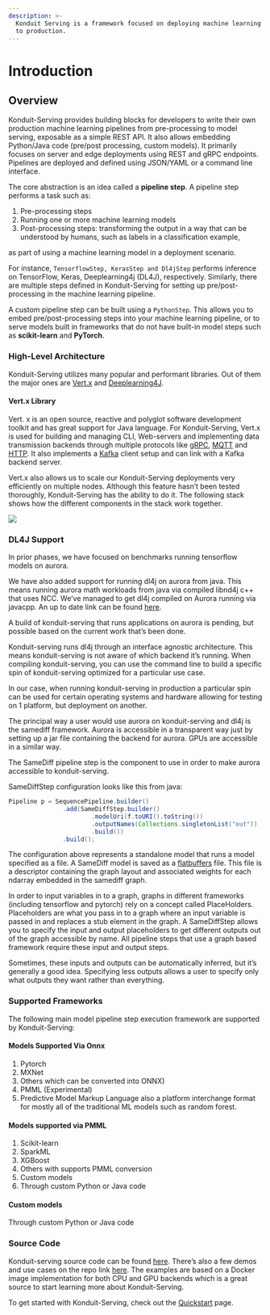 ```yaml
---
description: >-
  Konduit Serving is a framework focused on deploying machine learning pipelines
  to production.
---
```


# Introduction

## Overview

Konduit-Serving provides building blocks for developers to write their own production machine learning pipelines from pre-processing to model serving, exposable as a simple REST API. It also allows embedding Python/Java code \(pre/post processing, custom models\). It primarily focuses on server and edge deployments using REST and gRPC endpoints. Pipelines are deployed and defined using JSON/YAML or a command line interface.

The core abstraction is an idea called a **pipeline step**. A pipeline step performs a task such as:

1. Pre-processing steps
2. Running one or more machine learning models
3. Post-processing steps: transforming the output in a way that can be understood by humans, such as labels in a classification example,

as part of using a machine learning model in a deployment scenario.

For instance, `TensorflowStep, KerasStep and Dl4jStep` performs inference on TensorFlow, Keras, Deeplearning4j \(DL4J\), respectively. Similarly, there are multiple steps defined in Konduit-Serving for setting up pre/post-processing in the machine learning pipeline.

A custom pipeline step can be built using a `PythonStep`. This allows you to embed pre/post-processing steps into your machine learning pipeline, or to serve models built in frameworks that do not have built-in model steps such as **scikit-learn** and **PyTorch**.

### **High-Level Architecture**

Konduit-Serving utilizes many popular and performant libraries. Out of them the major ones are [Vert.x](https://vertx.io/) and [Deeplearning4J](https://deeplearning4j.org/). 

#### **Vert.x Library**

Vert. x is an open source, reactive and polyglot software development toolkit and has great support for Java language. For Konduit-Serving, Vert.x is used for building and managing CLI, Web-servers and implementing data transmission backends through multiple protocols like [gRPC](https://en.wikipedia.org/wiki/GRPC), [MQTT](https://en.wikipedia.org/wiki/MQTT) and [HTTP](https://en.wikipedia.org/wiki/Hypertext_Transfer_Protocol). It also implements a [Kafka](https://kafka.apache.org/) client setup and can link with a Kafka backend server. 

Vert.x also allows us to scale our Konduit-Serving deployments very efficiently on multiple nodes. Although this feature hasn’t been tested thoroughly, Konduit-Serving has the ability to do it. The following stack shows how the different components in the stack work together.

![](https://docs.google.com/drawings/u/2/d/sWyHSpGIxUFD7erZvfIL7nw/image?w=477&h=327&rev=199&ac=1&parent=1pghi_Njn8fb-rcy9nOwCivozE5-CUEkbvq0vyDYCibc)

### **DL4J Support**

In prior phases,  we have focused on benchmarks running tensorflow models on aurora.

We have also added support for running dl4j on aurora from java. This means running aurora math workloads from java via compiled libnd4j c++ that uses NCC. We’ve managed to get dl4j compiled on Aurora running via javacpp. An up to date link can be found [here](https://github.com/KonduitAI/deeplearning4j/wiki/Current-Build-Status-On-Aurora).

A build of konduit-serving that runs applications on aurora is pending, but possible based on the current work that’s been done.

Konduit-serving runs dl4j through an interface agnostic architecture. This means konduit-serving is not aware of which  backend it’s running. When compiling konduit-serving, you can use the command line to build a specific spin of konduit-serving optimized for a particular use case.

In our case, when running konduit-serving in production  a particular spin can be used for certain operating systems and hardware allowing for testing on 1 platform, but deployment on another.

The principal way a user would use aurora on konduit-serving and dl4j is the samediff framework. Aurora is accessible in a transparent way just by setting up a jar file containing the backend for aurora. GPUs are accessible in a similar way.

The SameDiff pipeline step is the component to use in order to make aurora accessible to konduit-serving. 

SameDiffStep configuration looks like this from java:

```java
Pipeline p = SequencePipeline.builder()
               .add(SameDiffStep.builder()
                       .modelUri(f.toURI().toString())
                       .outputNames(Collections.singletonList("out"))
                       .build())
               .build();
```

The configuration above represents a standalone model that runs a model specified as a file. A SameDiff model is saved as a [flatbuffers](https://google.github.io/flatbuffers/) file. This file is a descriptor containing the graph layout and associated weights for each ndarray embedded in the samediff graph.

In order to input variables in to a graph, graphs in different frameworks \(including tensorflow and pytorch\) rely on a concept called PlaceHolders. Placeholders are what you pass in to a graph where an input variable is passed in and replaces a stub element in the graph. A SameDiffStep allows you to specify the input and output placeholders to get different outputs out of the graph accessible by name. All pipeline steps that use a graph based framework require these input and output steps.

Sometimes, these inputs and outputs can be automatically inferred, but it’s generally a good idea. Specifying less outputs allows a user to specify only what outputs they want rather than everything.

### Supported Frameworks

The following main model pipeline step execution framework are supported by Konduit-Serving:

#### **Models Supported Via Onnx**

1. Pytorch
2. MXNet
3. Others which can be converted into ONNX\)
4. PMML \(Experimental\)
5. Predictive Model Markup Language also a platform interchange format for mostly all of the traditional ML models such as random forest.

#### Models supported via PMML

1. Scikit-learn
2. SparkML
3. XGBoost
4. Others with supports PMML conversion
5. Custom models
6. Through custom Python or Java code

#### **Custom models**

Through custom Python or Java code

### **Source Code**

Konduit-serving source code can be found [here](https://github.com/KonduitAI/konduit-serving). There’s also a few demos and use cases on the repo link [here](https://github.com/KonduitAI/nec-sra-workshop). The examples are based on a Docker image implementation for both CPU and GPU backends which is a great source to start learning more about Konduit-Serving.

To get started with Konduit-Serving, check out the [Quickstart](quickstart.md) page.


